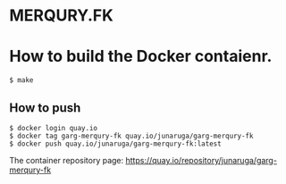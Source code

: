 # MERQURY.FK

# How to build the Docker contaienr.

```
$ make
```

## How to push

```
$ docker login quay.io
$ docker tag garg-merqury-fk quay.io/junaruga/garg-merqury-fk
$ docker push quay.io/junaruga/garg-merqury-fk:latest
```

The container repository page: https://quay.io/repository/junaruga/garg-merqury-fk
